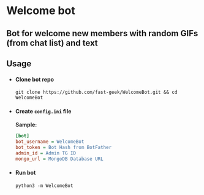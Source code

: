 # Welcome bot
## Bot for welcome new members with random GIFs (from chat list) and text

## Usage

* #### Clone bot repo
    ``git clone https://github.com/fast-geek/WelcomeBot.git && cd WelcomeBot``
* #### Create `config.ini` file
  **Sample:**
     ```ini
     [bot]
     bot_username = WelcomeBot
     bot_token = Bot Hash from BotFather
     admin_id = Admin TG ID
     mongo_url = MongoDB Database URL
     ```
* #### Run bot
	`python3 -m WelcomeBot`

